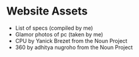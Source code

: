 # Website Assets
* List of specs (compiled by me)
* Glamor photos of pc (taken by me)
* CPU by Yanick Brezet from the Noun Project
* 360 by adhitya nugroho from the Noun Project
